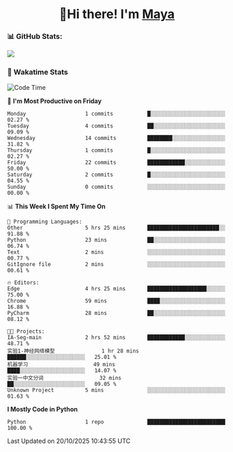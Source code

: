  <h1 align="center">👋Hi there! I'm <a href="https://liumyblog.cn">Maya</a></h1>

### 📊 GitHub Stats:
<p href="https://github.com/anuraghazra/github-readme-stats">
<img align="left" src="https://github-readme-stats.vercel.app/api?username=liumy-lay&show_icons=true&title_color=ffffff&icon_color=ffffff&text_color=ffffff&bg_color=D80835&hide_title=true" />
</p>
<br clear="left"/>

### 🚀 Wakatime Stats
<!--START_SECTION:waka-->
![Code Time](http://img.shields.io/badge/Code%20Time-230%20hrs%2015%20mins-blue)

📅 **I'm Most Productive on Friday** 

```text
Monday                   1 commits           █░░░░░░░░░░░░░░░░░░░░░░░░   02.27 % 
Tuesday                  4 commits           ██░░░░░░░░░░░░░░░░░░░░░░░   09.09 % 
Wednesday                14 commits          ████████░░░░░░░░░░░░░░░░░   31.82 % 
Thursday                 1 commits           █░░░░░░░░░░░░░░░░░░░░░░░░   02.27 % 
Friday                   22 commits          ████████████░░░░░░░░░░░░░   50.00 % 
Saturday                 2 commits           █░░░░░░░░░░░░░░░░░░░░░░░░   04.55 % 
Sunday                   0 commits           ░░░░░░░░░░░░░░░░░░░░░░░░░   00.00 % 
```


📊 **This Week I Spent My Time On** 

```text
💬 Programming Languages: 
Other                    5 hrs 25 mins       ███████████████████████░░   91.88 % 
Python                   23 mins             ██░░░░░░░░░░░░░░░░░░░░░░░   06.74 % 
Text                     2 mins              ░░░░░░░░░░░░░░░░░░░░░░░░░   00.77 % 
GitIgnore file           2 mins              ░░░░░░░░░░░░░░░░░░░░░░░░░   00.61 % 

🔥 Editors: 
Edge                     4 hrs 25 mins       ███████████████████░░░░░░   75.00 % 
Chrome                   59 mins             ████░░░░░░░░░░░░░░░░░░░░░   16.88 % 
PyCharm                  28 mins             ██░░░░░░░░░░░░░░░░░░░░░░░   08.12 % 

🐱‍💻 Projects: 
IA-Seg-main              2 hrs 52 mins       ████████████░░░░░░░░░░░░░   48.71 % 
实验1-神经网络模型               1 hr 28 mins        ██████░░░░░░░░░░░░░░░░░░░   25.01 % 
机器学习                     49 mins             ████░░░░░░░░░░░░░░░░░░░░░   14.07 % 
实验一中文分词                  32 mins             ██░░░░░░░░░░░░░░░░░░░░░░░   09.05 % 
Unknown Project          5 mins              ░░░░░░░░░░░░░░░░░░░░░░░░░   01.63 % 
```

**I Mostly Code in Python** 

```text
Python                   1 repo              █████████████████████████   100.00 % 
```




 Last Updated on 20/10/2025 10:43:55 UTC
<!--END_SECTION:waka-->
